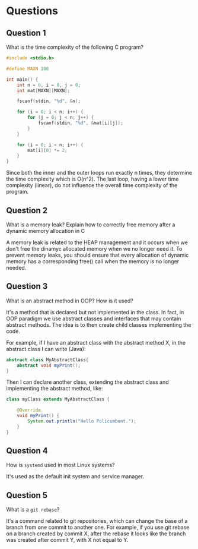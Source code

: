 # Questions

## Question 1

What is the time complexity of the following C program?

```c
#include <stdio.h>

#define MAXN 100

int main() {
    int n = 0, i = 0, j = 0;
    int mat[MAXN][MAXN];

    fscanf(stdin, "%d", &n);

    for (i = 0; i < n; i++) {
        for (j = 0; j < n; j++) {
            fscanf(stdin, "%d", &mat[i][j]);
        }
    }

    for (i = 0; i < n; i++) {
        mat[i][0] *= 2;
    }
}
```
Since both the inner and the outer loops run exactly n times, they determine the time complexity which is O(n^2).
The last loop, having a lower time complexity (linear), do not influence the overall time complexity of the program.

## Question 2

What is a memory leak? Explain how to correctly free memory after a dynamic
memory allocation in C

A memory leak is related to the HEAP management and it occurs when we don't free the dinamyc allocated memory when we no longer need it.
To prevent memory leaks, you should ensure that every allocation of dynamic memory has a corresponding free() call when the memory is no longer needed.

## Question 3

What is an abstract method in OOP? How is it used?

It's a method that is declared but not implemented in the class.
In fact, in OOP paradigm we use abstract classes and interfaces that may contain abstract methods. The idea is to then create child classes implementing the code.

For example, if I have an abstract class with the abstract method X, in the abstract class I can write (Java):

```Java
abstract class MyAbstractClass{
    abstract void myPrint();
}
```

Then I can declare another class, extending the abstract class and implementing the abstract method, like:

```Java
class myClass extends MyAbstractClass {

    @Override
    void myPrint() {
        System.out.println("Hello Policumbent.");
    }
}
```

## Question 4

How is `systemd` used in most Linux systems?

It's used as the default init system and service manager.

## Question 5

What is a `git rebase`?

It's a command related to git repositories, which can change the base of a branch from one commit to another one.
For example, if you use git rebase on a branch created by commit X, after the rebase it looks like the branch was created after commit Y, with X not equal to Y.